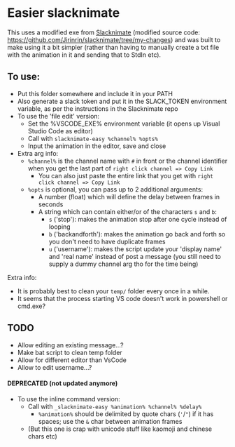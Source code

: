# Easier slacknimate

This uses a modified exe from [Slacknimate](https://github.com/mroth/slacknimate) (modified source code: https://github.com/Jirinrin/slacknimate/tree/my-changes)
and was built to make using it a bit simpler (rather than having to manually create a txt file with the animation in it and sending that to StdIn etc).

## To use:
- Put this folder somewhere and include it in your PATH
- Also generate a slack token and put it in the SLACK_TOKEN environment variable, as per the instructions in the Slacknimate repo
- To use the 'file edit' version:
  - Set the %VSCODE_EXE% environment variable (it opens up Visual Studio Code as editor)
  - Call with `slacknimate-easy %channel% %opts%`
  - Input the animation in the editor, save and close
- Extra arg info:
  - `%channel%` is the channel name with `#` in front or the channel identifier when you get the last part of `right click channel => Copy Link`
    - You can also just paste the entire link that you get with `right click channel => Copy Link`
  - `%opts` is optional, you can pass up to 2 additional arguments:
    - A number (float) which will define the delay between frames in seconds
    - A string which can contain either/or of the characters `s` and `b`:
      - `s` ('stop'): makes the animation stop after one cycle instead of looping
      - `b` ('backandforth'): makes the animation go back and forth so you don't need to have duplicate frames
      - `u` ('username'): makes the script update your 'display name' and 'real name' instead of post a message (you still need to supply a dummy channel arg tho for the time being)

Extra info:
- It is probably best to clean your `temp/` folder every once in a while.
- It seems that the process starting VS code doesn't work in powershell or cmd.exe?

## TODO
- Allow editing an existing message...?
- Make bat script to clean temp folder
- Allow for different editor than VsCode
- Allow to edit username...?


#### DEPRECATED (not updated anymore)
- To use the inline command version:
  - Call with `_slacknimate-easy %animation% %channel% %delay%`
    - `%animation%` should be delimited by quote chars (`'`/`"`) if it has spaces; use the `&` char between animation frames
  - (But this one is crap with unicode stuff like kaomoji and chinese chars etc)